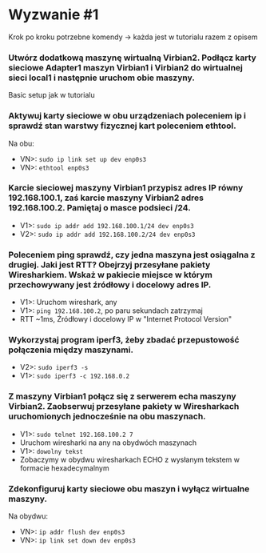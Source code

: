 # Wyzwanie #1

Krok po kroku potrzebne komendy -> każda jest w tutorialu razem z opisem

### Utwórz dodatkową maszynę wirtualną Virbian2. Podłącz karty sieciowe Adapter1 maszyn Virbian1 i Virbian2 do wirtualnej sieci local1 i następnie uruchom obie maszyny.
Basic setup jak w tutorialu
###  Aktywuj karty sieciowe w obu urządzeniach poleceniem ip i sprawdź stan warstwy fizycznej kart poleceniem ethtool.
Na obu:
- VN>: `sudo ip link set up dev enp0s3`
- VN>: `ethtool enp0s3`
### Karcie sieciowej maszyny Virbian1 przypisz adres IP równy 192.168.100.1, zaś karcie maszyny Virbian2 adres 192.168.100.2. Pamiętaj o masce podsieci /24.
- V1>: `sudo ip addr add 192.168.100.1/24 dev enp0s3`
- V2>: `sudo ip addr add 192.168.100.2/24 dev enp0s3`
### Poleceniem ping sprawdź, czy jedna maszyna jest osiągalna z drugiej. Jaki jest RTT? Obejrzyj przesyłane pakiety Wiresharkiem. Wskaż w pakiecie miejsce w którym przechowywany jest źródłowy i docelowy adres IP.
- V1>: Uruchom wireshark, any
- V1>: `ping 192.168.100.2`, po paru sekundach zatrzymaj
- RTT ~1ms, Źródłowy i docelowy IP w "Internet Protocol Version"
### Wykorzystaj program iperf3, żeby zbadać przepustowość połączenia między maszynami.
- V2>: `sudo iperf3 -s`
- V1>: `sudo iperf3 -c 192.168.0.2` 
### Z maszyny Virbian1 połącz się z serwerem echa maszyny Virbian2. Zaobserwuj przesyłane pakiety w Wiresharkach uruchomionych jednocześnie na obu maszynach.
- V1>: `sudo telnet 192.168.100.2 7`
- Uruchom wiresharki na any na obydwóch maszynach
- V1>: `dowolny tekst`
- Zobaczymy w obydwu wiresharkach ECHO z wysłanym tekstem w formacie hexadecymalnym
### Zdekonfiguruj karty sieciowe obu maszyn i wyłącz wirtualne maszyny.
Na obydwu:
- VN>: `ip addr flush dev enp0s3`
- VN>: `ip link set down dev enp0s3`